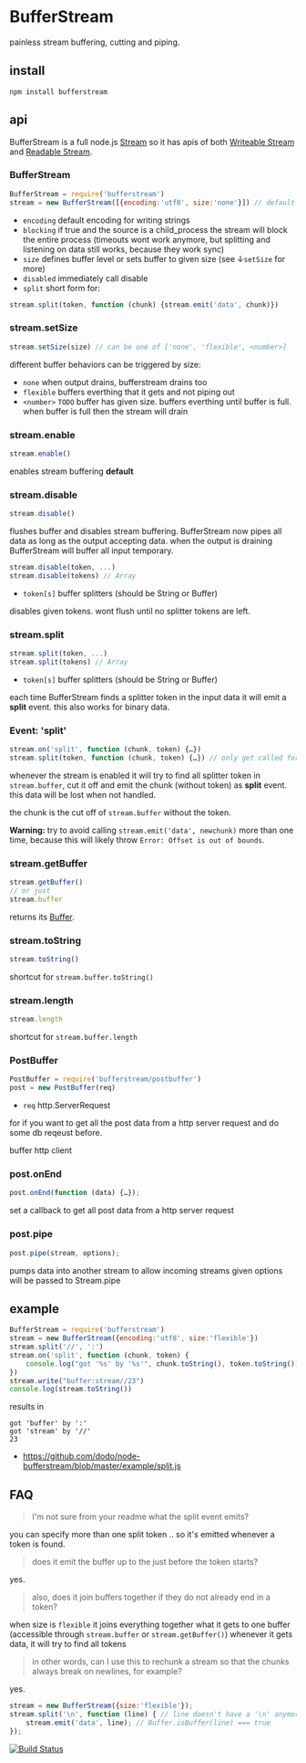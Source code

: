 # BufferStream

painless stream buffering, cutting and piping.

## install

    npm install bufferstream

## api

BufferStream is a full node.js [Stream](http://nodejs.org/docs/v0.4.7/api/streams.html) so it has apis of both [Writeable Stream](http://nodejs.org/docs/v0.4.7/api/streams.html#writable_Stream) and [Readable Stream](http://nodejs.org/docs/v0.4.7/api/streams.html#readable_Stream).

### BufferStream

```javascript
BufferStream = require('bufferstream')
stream = new BufferStream([{encoding:'utf8', size:'none'}]) // default
```
 * `encoding` default encoding for writing strings
 * `blocking` if true and the source is a child_process the stream will block the entire process (timeouts wont work anymore, but splitting and listening on data still works, because they work sync)
 * `size` defines buffer level or sets buffer to given size (see ↓`setSize` for more)
 * `disabled` immediately call disable
 * `split` short form for:

```javascript
stream.split(token, function (chunk) {stream.emit('data', chunk)})
```

### stream.setSize

```javascript
stream.setSize(size) // can be one of ['none', 'flexible', <number>]
```

different buffer behaviors can be triggered by size:

 * `none` when output drains, bufferstream drains too
 * `flexible` buffers everthing that it gets and not piping out
 * `<number>` `TODO` buffer has given size. buffers everthing until buffer is full. when buffer is full then  the stream will drain

### stream.enable

```javascript
stream.enable()
```

enables stream buffering __default__

### stream.disable

```javascript
stream.disable()
```

flushes buffer and disables stream buffering.
BufferStream now pipes all data as long as the output accepting data.
when the output is draining BufferStream will buffer all input temporary.

```javascript
stream.disable(token, ...)
stream.disable(tokens) // Array
```
 * `token[s]` buffer splitters (should be String or Buffer)

disables given tokens. wont flush until no splitter tokens are left.

### stream.split

```javascript
stream.split(token, ...)
stream.split(tokens) // Array
```
 * `token[s]` buffer splitters (should be String or Buffer)

each time BufferStream finds a splitter token in the input data it will emit a __split__ event.
this also works for binary data.

### Event: 'split'

```javascript
stream.on('split', function (chunk, token) {…})
stream.split(token, function (chunk, token) {…}) // only get called for this particular token
```

whenever the stream is enabled it will try to find all splitter token in `stream.buffer`,
cut it off and emit the chunk (without token) as __split__ event.
this data will be lost when not handled.

the chunk is the cut off of `stream.buffer` without the token.

__Warning:__ try to avoid calling `stream.emit('data', newchunk)` more than one time, because this will likely throw `Error: Offset is out of bounds`.

### stream.getBuffer

```javascript
stream.getBuffer()
// or just
stream.buffer
```

returns its [Buffer](http://nodejs.org/docs/v0.4.7/api/buffers.html).

### stream.toString

```javascript
stream.toString()
```

shortcut for `stream.buffer.toString()`

### stream.length

```javascript
stream.length
```

shortcut for `stream.buffer.length`

### PostBuffer

```javascript
PostBuffer = require('bufferstream/postbuffer')
post = new PostBuffer(req)
```
 * `req` http.ServerRequest

for if you want to get all the post data from a http server request and do some db reqeust before.

buffer http client

### post.onEnd

```javascript
post.onEnd(function (data) {…});
```

set a callback to get all post data from a http server request

### post.pipe

```javascript
post.pipe(stream, options);
```

pumps data into another stream to allow incoming streams
given options will be passed to Stream.pipe

## example

```javascript
BufferStream = require('bufferstream')
stream = new BufferStream({encoding:'utf8', size:'flexible'})
stream.split('//', ':')
stream.on('split', function (chunk, token) {
    console.log("got '%s' by '%s'", chunk.toString(), token.toString())
})
stream.write("buffer:stream//23")
console.log(stream.toString())
```

results in

    got 'buffer' by ':'
    got 'stream' by '//'
    23

* https://github.com/dodo/node-bufferstream/blob/master/example/split.js

## FAQ

> I'm not sure from your readme what the split event emits?

you can specify more than one split token .. so it's emitted whenever
a token is found.

> does it emit the buffer up to the just before the token starts?

yes.

> also, does it join buffers together if they do not already end in a token?

when size is `flexible` it joins everything together what it gets to
one buffer (accessible through `stream.buffer` or
`stream.getBuffer()`)
whenever it gets data, it will try to find all tokens

> in other words, can I use this to rechunk a stream so that the chunks always break on newlines, for example?

yes.

```javascript
stream = new BufferStream({size:'flexible'});
stream.split('\n', function (line) { // line doesn't have a '\n' anymore
    stream.emit('data', line); // Buffer.isBuffer(line) === true
});
```

[![Build Status](https://secure.travis-ci.org/dodo/node-bufferstream.png)](http://travis-ci.org/dodo/node-bufferstream)
